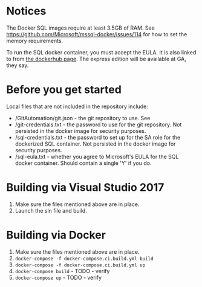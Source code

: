 
# Notices
The Docker SQL images require at least 3.5GB of RAM. See https://github.com/Microsoft/mssql-docker/issues/114 for how to set the memory requirements.

To run the SQL docker container, you must accept the EULA. It is also linked to from [the dockerhub page](https://hub.docker.com/r/microsoft/mssql-server-linux/). The express edition will be available at GA, they say. 

# Before you get started
Local files that are not included in the repository include:

 * /GitAutomation/git.json - the git repository to use. See
 * /git-credentials.txt - the password to use for the git repository. Not persisted in the docker image for security purposes.
 * /sql-credentials.txt - the password to set up for the SA role for the dockerized SQL container. Not persisted in the docker image for security purposes.
 * /sql-eula.txt - whether you agree to Microsoft's EULA for the SQL docker container. Should contain a single 'Y' if you do.

# Building via Visual Studio 2017

1. Make sure the files mentioned above are in place.
2. Launch the sln file and build.

# Building via Docker

1. Make sure the files mentioned above are in place.
2. `docker-compose -f docker-compose.ci.build.yml build` 
3. `docker-compose -f docker-compose.ci.build.yml up`
4. `docker-compose build` - TODO - verify
5. `docker-compose up` - TODO - verify


